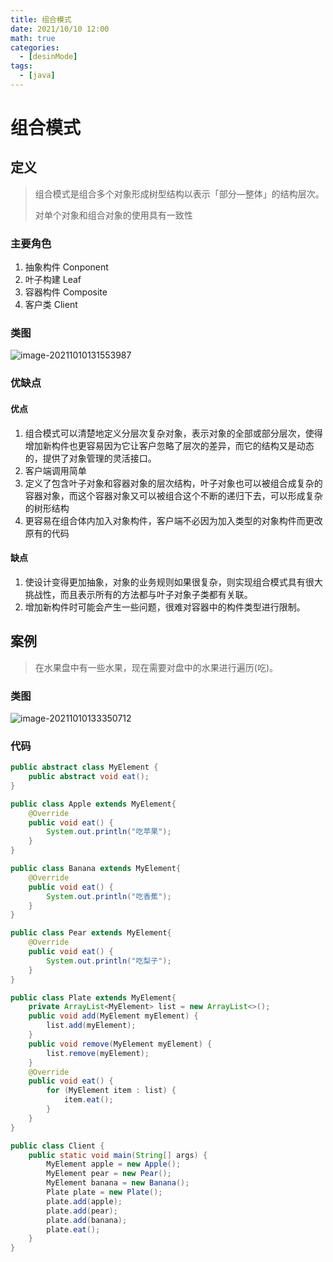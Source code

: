```yaml
---
title: 组合模式
date: 2021/10/10 12:00
math: true
categories:
  - [desinMode]
tags:
  - [java]
---
```


# 组合模式

## 定义

> 组合模式是组合多个对象形成树型结构以表示「部分—整体」的结构层次。
>
> 对单个对象和组合对象的使用具有一致性

### 主要角色

1. 抽象构件 Conponent
2. 叶子构建 Leaf
3. 容器构件 Composite
4. 客户类 Client

### 类图

![image-20211010131553987](https://fastly.jsdelivr.net/gh/xiaou66/picture@master/image/1633844057016image-20211010131553987.png)

### 优缺点

#### 优点

1. 组合模式可以清楚地定义分层次复杂对象，表示对象的全部或部分层次，使得增加新构件也更容易因为它让客户忽略了层次的差异，而它的结构又是动态的，提供了对象管理的灵活接口。
2. 客户端调用简单
3. 定义了包含叶子对象和容器对象的层次结构，叶子对象也可以被组合成复杂的容器对象，而这个容器对象又可以被组合这个不断的递归下去，可以形成复杂的树形结构
4. 更容易在组合体内加入对象构件，客户端不必因为加入类型的对象构件而更改原有的代码

#### 缺点

1. 使设计变得更加抽象，对象的业务规则如果很复杂，则实现组合模式具有很大挑战性，而且表示所有的方法都与叶子对象子类都有关联。
2. 增加新构件时可能会产生一些问题，很难对容器中的构件类型进行限制。

## 案例

> 在水果盘中有一些水果，现在需要对盘中的水果进行遍历(吃)。

### 类图

![image-20211010133350712](https://fastly.jsdelivr.net/gh/xiaou66/picture@master/image/1633844052505image-20211010133350712.png)

### 代码

```java MyElement.java
public abstract class MyElement {
    public abstract void eat();
}
```

```java Apple.java
public class Apple extends MyElement{
    @Override
    public void eat() {
        System.out.println("吃苹果");
    }
}
```

``` java Banana.java
public class Banana extends MyElement{
    @Override
    public void eat() {
        System.out.println("吃香蕉");
    }
}
```

```java Pear.java
public class Pear extends MyElement{
    @Override
    public void eat() {
        System.out.println("吃梨子");
    }
}
```

```java Plate.java
public class Plate extends MyElement{
    private ArrayList<MyElement> list = new ArrayList<>();
    public void add(MyElement myElement) {
        list.add(myElement);
    }
    public void remove(MyElement myElement) {
        list.remove(myElement);
    }
    @Override
    public void eat() {
        for (MyElement item : list) {
            item.eat();
        }
    }
}
```

```java Client.java
public class Client {
    public static void main(String[] args) {
        MyElement apple = new Apple();
        MyElement pear = new Pear();
        MyElement banana = new Banana();
        Plate plate = new Plate();
        plate.add(apple);
        plate.add(pear);
        plate.add(banana);
        plate.eat();
    }
}
```

